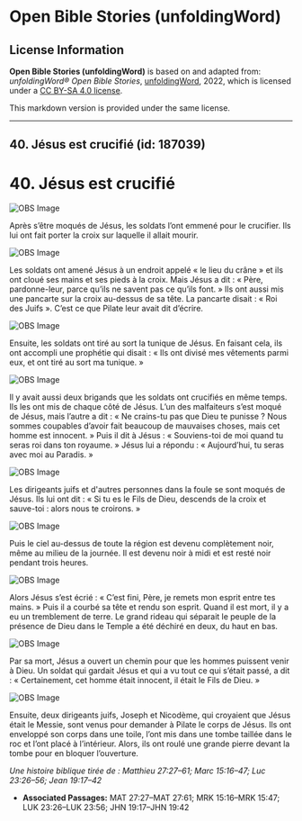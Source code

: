 # Open Bible Stories (unfoldingWord)

## License Information

**Open Bible Stories (unfoldingWord)** is based on and adapted from: _unfoldingWord® Open Bible Stories_, [unfoldingWord](https://unfoldingword.org/utw), 2022, which is licensed under a [CC BY-SA 4.0 license](https://creativecommons.org/licenses/by-sa/4.0/legalcode.en).

This markdown version is provided under the same license.



--------------------------------

## 40. Jésus est crucifié (id: 187039)

40\. Jésus est crucifié
=======================

![OBS Image](https://cdn.aquifer.bible/aquifer-content/resources/UWOBS/jpg/360px/obs-en-40-01.jpg)

Après s’être moqués de Jésus, les soldats l’ont emmené pour le crucifier. Ils lui ont fait porter la croix sur laquelle il allait mourir.

![OBS Image](https://cdn.aquifer.bible/aquifer-content/resources/UWOBS/jpg/360px/obs-en-40-02.jpg)

Les soldats ont amené Jésus à un endroit appelé « le lieu du crâne » et ils ont cloué ses mains et ses pieds à la croix. Mais Jésus a dit : « Père, pardonne\-leur, parce qu’ils ne savent pas ce qu’ils font. » Ils ont aussi mis une pancarte sur la croix au\-dessus de sa tête. La pancarte disait : « Roi des Juifs ». C’est ce que Pilate leur avait dit d’écrire.

![OBS Image](https://cdn.aquifer.bible/aquifer-content/resources/UWOBS/jpg/360px/obs-en-40-03.jpg)

Ensuite, les soldats ont tiré au sort la tunique de Jésus. En faisant cela, ils ont accompli une prophétie qui disait : « Ils ont divisé mes vêtements parmi eux, et ont tiré au sort ma tunique. »

![OBS Image](https://cdn.aquifer.bible/aquifer-content/resources/UWOBS/jpg/360px/obs-en-40-04.jpg)

Il y avait aussi deux brigands que les soldats ont crucifiés en même temps. Ils les ont mis de chaque côté de Jésus. L’un des malfaiteurs s’est moqué de Jésus, mais l’autre a dit : « Ne crains\-tu pas que Dieu te punisse ? Nous sommes coupables d’avoir fait beaucoup de mauvaises choses, mais cet homme est innocent. » Puis il dit à Jésus : « Souviens\-toi de moi quand tu seras roi dans ton royaume. » Jésus lui a répondu : « Aujourd’hui, tu seras avec moi au Paradis. »

![OBS Image](https://cdn.aquifer.bible/aquifer-content/resources/UWOBS/jpg/360px/obs-en-40-05.jpg)

Les dirigeants juifs et d'autres personnes dans la foule se sont moqués de Jésus. Ils lui ont dit : « Si tu es le Fils de Dieu, descends de la croix et sauve\-toi : alors nous te croirons. »

![OBS Image](https://cdn.aquifer.bible/aquifer-content/resources/UWOBS/jpg/360px/obs-en-40-06.jpg)

Puis le ciel au\-dessus de toute la région est devenu complètement noir, même au milieu de la journée. Il est devenu noir à midi et est resté noir pendant trois heures.

![OBS Image](https://cdn.aquifer.bible/aquifer-content/resources/UWOBS/jpg/360px/obs-en-40-07.jpg)

Alors Jésus s’est écrié : « C’est fini, Père, je remets mon esprit entre tes mains. » Puis il a courbé sa tête et rendu son esprit. Quand il est mort, il y a eu un tremblement de terre. Le grand rideau qui séparait le peuple de la présence de Dieu dans le Temple a été déchiré en deux, du haut en bas.

![OBS Image](https://cdn.aquifer.bible/aquifer-content/resources/UWOBS/jpg/360px/obs-en-40-08.jpg)

Par sa mort, Jésus a ouvert un chemin pour que les hommes puissent venir à Dieu. Un soldat qui gardait Jésus et qui a vu tout ce qui s’était passé, a dit : « Certainement, cet homme était innocent, il était le Fils de Dieu. »

![OBS Image](https://cdn.aquifer.bible/aquifer-content/resources/UWOBS/jpg/360px/obs-en-40-09.jpg)

Ensuite, deux dirigeants juifs, Joseph et Nicodème, qui croyaient que Jésus était le Messie, sont venus pour demander à Pilate le corps de Jésus. Ils ont enveloppé son corps dans une toile, l’ont mis dans une tombe taillée dans le roc et l’ont placé à l’intérieur. Alors, ils ont roulé une grande pierre devant la tombe pour en bloquer l’ouverture.

*Une histoire biblique tirée de : Matthieu 27:27–61; Marc 15:16–47; Luc 23:26–56; Jean 19:17–42*

* **Associated Passages:** MAT 27:27–MAT 27:61; MRK 15:16–MRK 15:47; LUK 23:26–LUK 23:56; JHN 19:17–JHN 19:42

